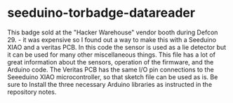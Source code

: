 # seeduino-torbadge-datareader
This badge sold at the "Hacker Warehouse" vendor booth during Defcon 29. - it was expensive so I found out a way to make this with a Seeduino XIAO and a veritas PCB.
In this code the sensor is used as a lie detector but it can be used for many other miscellaneous things. This file has a lot of great information about the sensors, operation of the firmware, and the Arduino code. The Veritas PCB has the same I/O pin connections to the Seeeduino XIAO microcontroller, so that sketch file can be used as is. Be sure to Install the three necessary Arduino libraries as instructed in the repository notes.
